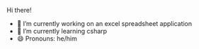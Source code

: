 
 Hi there!
 
- 🔭 I’m currently working on an excel spreadsheet application
- 🌱 I’m currently learning csharp
- 😄 Pronouns: he/him

